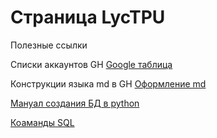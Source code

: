 # Страница LycTPU

Полезные ссылки

Списки аккаунтов GH [Google таблица](http://clck.ru/326VLa)

Конструкции языка md в GH  [Оформление md](https://gist.github.com/Jekins/2bf2d0638163f1294637#Links) 

[Мануал создания БД в python](https://pythonru.com/osnovy/sqlite-v-python)

[Коаманды SQL](https://tproger.ru/translations/sql-recap/)

